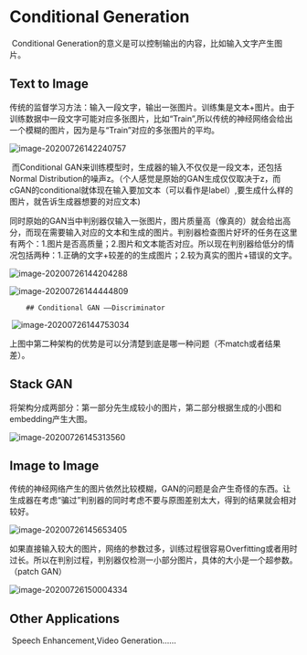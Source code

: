 # Conditional Generation

​		Conditional Generation的意义是可以控制输出的内容，比如输入文字产生图片。

## Text to Image

​		传统的监督学习方法：输入一段文字，输出一张图片。训练集是文本+图片。由于训练数据中一段文字可能对应多张图片，比如“Train”,所以传统的神经网络会给出一个模糊的图片，因为是与“Train”对应的多张图片的平均。

![image-20200726142240757](C:\Users\1ceee\AppData\Roaming\Typora\typora-user-images\image-20200726142240757.png)

​		而Conditional GAN来训练模型时，生成器的输入不仅仅是一段文本，还包括Normal Distribution的噪声z。（个人感觉是原始的GAN生成仅仅取决于z，而cGAN的conditional就体现在输入要加文本（可以看作是label）,要生成什么样的图片，就告诉生成器想要的对应文本)

​		同时原始的GAN当中判别器仅输入一张图片，图片质量高（像真的）就会给出高分，而现在需要输入对应的文本和生成的图片。判别器检查图片好坏的任务在这里有两个：1.图片是否高质量；2.图片和文本能否对应。所以现在判别器给低分的情况包括两种：1.正确的文字+较差的的生成图片；2.较为真实的图片+错误的文字。

![image-20200726144204288](C:\Users\1ceee\AppData\Roaming\Typora\typora-user-images\image-20200726144204288.png)

![image-20200726144444809](C:\Users\1ceee\AppData\Roaming\Typora\typora-user-images\image-20200726144444809.png)

		## Conditional GAN ——Discriminator

​		![image-20200726144753034](C:\Users\1ceee\AppData\Roaming\Typora\typora-user-images\image-20200726144753034.png)

​		上图中第二种架构的优势是可以分清楚到底是哪一种问题（不match或者结果差）。

## Stack GAN

​		将架构分成两部分：第一部分先生成较小的图片，第二部分根据生成的小图和embedding产生大图。

![image-20200726145313560](C:\Users\1ceee\AppData\Roaming\Typora\typora-user-images\image-20200726145313560.png)

## Image to Image

​		传统的神经网络产生的图片依然比较模糊，GAN的问题是会产生奇怪的东西。让生成器在考虑“骗过”判别器的同时考虑不要与原图差别太大，得到的结果就会相对较好。

![image-20200726145653405](C:\Users\1ceee\AppData\Roaming\Typora\typora-user-images\image-20200726145653405.png)

​		如果直接输入较大的图片，网络的参数过多，训练过程很容易Overfitting或者用时过长。所以在判别过程，判别器仅检测一小部分图片，具体的大小是一个超参数。（patch GAN）

![image-20200726150004334](C:\Users\1ceee\AppData\Roaming\Typora\typora-user-images\image-20200726150004334.png)

## Other Applications

​		Speech Enhancement,Video Generation……





​		

​		



​		



​		


